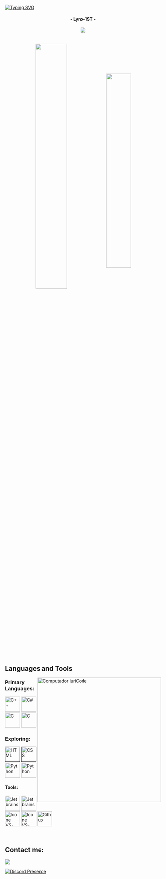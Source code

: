 [![Typing SVG](https://readme-typing-svg.herokuapp.com/?color=ff4f4f&size=35&center=true&vCenter=true&width=1000&lines=Welcome+to+my+GitHub+profile!;I%27m+a+Student+focusing+on+App+Development)](https://git.io/typing-svg)

<h4 align="center">- Lynx-1ST -</h4>

<h4 align="center">
 
 ![](https://komarev.com/ghpvc/?username=Lynx-1ST&style=plastic&color=9b93e5)

</h4>

<br>

<div align="center" style="margin-bottom:200px">
 <img width=45% align="center" src="https://github-readme-stats.vercel.app/api?username=Lynx-1ST&theme=aura_dark&show_icons=true" />
 <img width=40% align="center" src="https://github-readme-stats.vercel.app/api/top-langs/?username=Lynx-1ST&layout=compact&theme=aura_dark" />
</div>


<br>

## Languages and Tools

<img src="https://raw.githubusercontent.com/MicaelliMedeiros/micaellimedeiros/master/image/computer-illustration.png" min-width="400px" max-width="400px" width="400px" align="right" alt="Computador iuriCode">

### Primary Languages:
  [<img height="48px" width="48px" alt="C++" src="https://skillicons.dev/icons?i=cpp"/>](https://www.learncpp.com)
  [<img height="48px" width="48px" alt="C#" src="https://skillicons.dev/icons?i=js"/>](https://developer.mozilla.org/en-US/docs/Web/JavaScript)
  [<img height="48px" width="48px" alt="C" src="https://skillicons.dev/icons?i=c"/>](https://learn.microsoft.com/en-us/cpp/c-language/)
  [<img height="48px" width="48px" alt="C" src="https://skillicons.dev/icons?i=java"/>](https://learn.microsoft.com/en-us/cpp/c-language/)

### Exploring:
  [<img height="48px" width="48px" alt="HTML" src="https://skillicons.dev/icons?i=html"/>]()
  [<img height="48px" width="48px" alt="CSS" src="https://skillicons.dev/icons?i=css"/>]()
  [<img height="48px" width="48px" alt="Python" src="https://skillicons.dev/icons?i=py"/>](https://www.learnpython.org/)
  [<img height="48px" width="48px" alt="Python" src="https://skillicons.dev/icons?i=nodejs"/>](https://www.https://nodejs.org/)


#### Tools:
  [<img height="48px" width="48px" alt="Jetbrains" src="https://skillicons.dev/icons?i=idea"/>](https://www.jetbrains.com/)
  [<img height="48px" width="48px" alt="Jetbrains" src="https://skillicons.dev/icons?i=clion"/>](https://www.jetbrains.com/)
  [<img height="48px" width="48px" alt="Icone VS-Code" src="https://skillicons.dev/icons?i=vscode"/>](https://code.visualstudio.com/)
  [<img height="48px" width="48px" alt="Icone VS-Code" src="https://skillicons.dev/icons?i=visualstudio"/>](https://visualstudio.com/)
  [<img height="48px" width="48px" alt="Github" src="https://skillicons.dev/icons?i=github"/>](https://github.com/)

<br>

## Contact me:
<div>
<a href="https://discord.com/users/1081547609979756596" target="_blank"><img loading="lazy" src="https://img.shields.io/badge/-Discord-%234E59E0?style=for-the-badge&logo=discord&logoColor=white" target="_blank"></a>

[![Discord Presence](https://lanyard.cnrad.dev/api/1081547609979756596?borderRadius=10px&idleMessage=)](https://discord.com/users/1081547609979756596)
